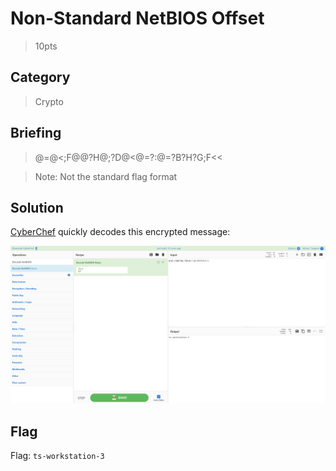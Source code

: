 # Non-Standard NetBIOS Offset
> 10pts

## Category
> Crypto

## Briefing
> @=@<;F@@?H@;?D@<@=?:@=?B?H?G;F<<

> Note: Not the standard flag format

## Solution
[CyberChef](https://gchq.github.io/CyberChef/#recipe=Decode_NetBIOS_Name(57)&input=QD1APDtGQEA/SEA7P0RAPEA9PzpAPT9CP0g/RztGPDw) quickly decodes this encrypted message:

![CyberChef.png](CyberChef.png)

## Flag
Flag: `ts-workstation-3`